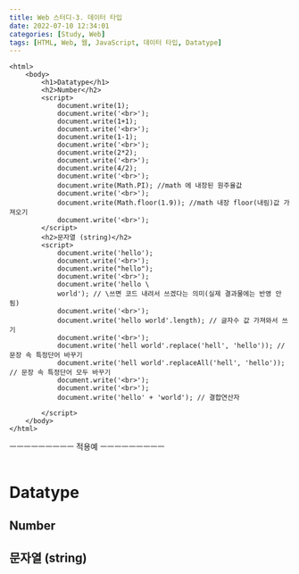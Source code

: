```yaml
---
title: Web 스터디-3. 데이터 타입
date: 2022-07-10 12:34:01
categories: [Study, Web]
tags: [HTML, Web, 웹, JavaScript, 데이터 타입, Datatype]
---
```


```
<html>
    <body>
        <h1>Datatype</h1>
        <h2>Number</h2>
        <script>
            document.write(1);
            document.write('<br>');
            document.write(1+1);
            document.write('<br>');
            document.write(1-1);
            document.write('<br>');
            document.write(2*2);
            document.write('<br>');
            document.write(4/2);
            document.write('<br>');
            document.write(Math.PI); //math 에 내장된 원주율값
            document.write('<br>');
            document.write(Math.floor(1.9)); //math 내장 floor(내림)값 가져오기
            document.write('<br>');
        </script>
        <h2>문자열 (string)</h2>
        <script>
            document.write('hello');
            document.write('<br>');
            document.write("hello");
            document.write('<br>');
            document.write('hello \
            world'); // \쓰면 코드 내려서 쓰겠다는 의미(실제 결과물에는 반영 안됨)
            document.write('<br>');
            document.write('hello world'.length); // 글자수 값 가져와서 쓰기
            document.write('<br>');
            document.write('hell world'.replace('hell', 'hello')); // 문장 속 특정단어 바꾸기
            document.write('hell world'.replaceAll('hell', 'hello')); // 문장 속 특정단어 모두 바꾸기
            document.write('<br>');
            document.write('<br>');
            document.write('hello' + 'world'); // 결합연산자
            
        </script>
    </body>
</html>
```

ㅡㅡㅡㅡㅡㅡㅡㅡㅡ
적용예
ㅡㅡㅡㅡㅡㅡㅡㅡㅡ
<br>
<br>

<html>
    <body>
        <h1>Datatype</h1>
        <h2>Number</h2>
        <script>
            document.write(1);
            document.write('<br>');
            document.write(1+1);
            document.write('<br>');
            document.write(1-1);
            document.write('<br>');
            document.write(2*2);
            document.write('<br>');
            document.write(4/2);
            document.write('<br>');
            document.write(Math.PI); //math 에 내장된 원주율값
            document.write('<br>');
            document.write(Math.floor(1.9)); //math 내장 floor(내림)값 가져오기
            document.write('<br>');
        </script>
        <h2>문자열 (string)</h2>
        <script>
            document.write('hello');
            document.write('<br>');
            document.write("hello");
            document.write('<br>');
            document.write('hello \
            world'); // \쓰면 코드 내려서 쓰겠다는 의미(실제 결과물에는 반영 안됨)
            document.write('<br>');
            document.write('hello world'.length); // 글자수 값 가져와서 쓰기
            document.write('<br>');
            document.write('hell world'.replace('hell', 'hello')); // 문장 속 특정단어 바꾸기
            document.write('hell world'.replaceAll('hell', 'hello')); // 문장 속 특정단어 모두 바꾸기
            document.write('<br>');
            document.write('<br>');
            document.write('hello' + 'world'); // 결합연산자
            
        </script>
    </body>
</html>